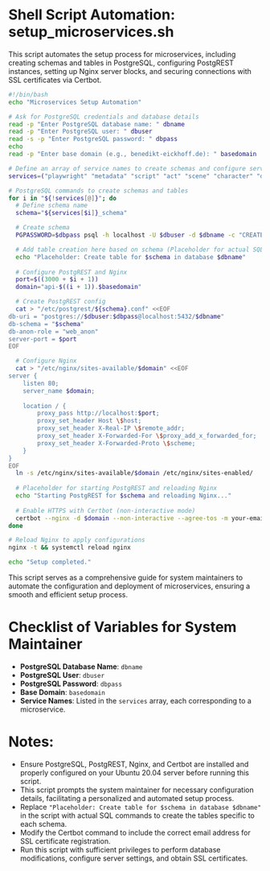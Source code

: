 
# Shell Script Automation: setup_microservices.sh

This script automates the setup process for microservices, including creating schemas and tables in PostgreSQL, configuring PostgREST instances, setting up Nginx server blocks, and securing connections with SSL certificates via Certbot.

```bash
#!/bin/bash
echo "Microservices Setup Automation"

# Ask for PostgreSQL credentials and database details
read -p "Enter PostgreSQL database name: " dbname
read -p "Enter PostgreSQL user: " dbuser
read -s -p "Enter PostgreSQL password: " dbpass
echo
read -p "Enter base domain (e.g., benedikt-eickhoff.de): " basedomain

# Define an array of service names to create schemas and configure services
services=("playwright" "metadata" "script" "act" "scene" "character" "dialogue" "action" "transition" "parenthetical" "note" "centeredtext" "pagebreak" "sectionheading" "titlepage" "casting" "characterrelationship" "musicsound" "props" "revisionhistory" "formattingrules" "crossreferences" "extendednotesresearch" "scenelocation")

# PostgreSQL commands to create schemas and tables
for i in "${!services[@]}"; do
  # Define schema name
  schema="${services[$i]}_schema"

  # Create schema
  PGPASSWORD=$dbpass psql -h localhost -U $dbuser -d $dbname -c "CREATE SCHEMA IF NOT EXISTS $schema;"

  # Add table creation here based on schema (Placeholder for actual SQL commands)
  echo "Placeholder: Create table for $schema in database $dbname"
  
  # Configure PostgREST and Nginx
  port=$((3000 + $i + 1))
  domain="api-$((i + 1)).$basedomain"

  # Create PostgREST config
  cat > "/etc/postgrest/${schema}.conf" <<EOF
db-uri = "postgres://$dbuser:$dbpass@localhost:5432/$dbname"
db-schema = "$schema"
db-anon-role = "web_anon"
server-port = $port
EOF

  # Configure Nginx
  cat > "/etc/nginx/sites-available/$domain" <<EOF
server {
    listen 80;
    server_name $domain;
    
    location / {
        proxy_pass http://localhost:$port;
        proxy_set_header Host \$host;
        proxy_set_header X-Real-IP \$remote_addr;
        proxy_set_header X-Forwarded-For \$proxy_add_x_forwarded_for;
        proxy_set_header X-Forwarded-Proto \$scheme;
    }
}
EOF
  ln -s /etc/nginx/sites-available/$domain /etc/nginx/sites-enabled/
  
  # Placeholder for starting PostgREST and reloading Nginx
  echo "Starting PostgREST for $schema and reloading Nginx..."
  
  # Enable HTTPS with Certbot (non-interactive mode)
  certbot --nginx -d $domain --non-interactive --agree-tos -m your-email@example.com --redirect
done

# Reload Nginx to apply configurations
nginx -t && systemctl reload nginx

echo "Setup completed."
```

This script serves as a comprehensive guide for system maintainers to automate the configuration and deployment of microservices, ensuring a smooth and efficient setup process.

# Checklist of Variables for System Maintainer

- **PostgreSQL Database Name**: `dbname`
- **PostgreSQL User**: `dbuser`
- **PostgreSQL Password**: `dbpass`
- **Base Domain**: `basedomain`
- **Service Names**: Listed in the `services` array, each corresponding to a microservice.

# Notes:

- Ensure PostgreSQL, PostgREST, Nginx, and Certbot are installed and properly configured on your Ubuntu 20.04 server before running this script.
- This script prompts the system maintainer for necessary configuration details, facilitating a personalized and automated setup process.
- Replace `"Placeholder: Create table for $schema in database $dbname"` in the script with actual SQL commands to create the tables specific to each schema.
- Modify the Certbot command to include the correct email address for SSL certificate registration.
- Run this script with sufficient privileges to perform database modifications, configure server settings, and obtain SSL certificates.
